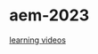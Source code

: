 # aem-2023
[learning videos](https://ayasya1-my.sharepoint.com/personal/naveen_v_ayasya_com/_layouts/15/onedrive.aspx?ga=1&id=%2Fpersonal%2Fnaveen%5Fv%5Fayasya%5Fcom%2FDocuments%2FAEM%20recording&view=0)
